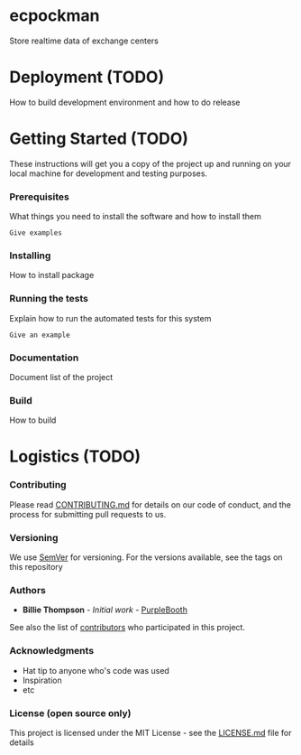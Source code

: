 # ecpockman
Store realtime data of exchange centers


# Deployment (TODO)

How to build development environment and how to do release

# Getting Started (TODO)

These instructions will get you a copy of the project up and running on your local machine for development and testing purposes. 

### Prerequisites

What things you need to install the software and how to install them

```
Give examples
```

### Installing

How to install package


### Running the tests

Explain how to run the automated tests for this system

```
Give an example
```
### Documentation
Document list of the project

### Build

How to build


# Logistics (TODO)

### Contributing

Please read [CONTRIBUTING.md](https://gist.github.com/PurpleBooth/b24679402957c63ec426) for details on our code of conduct, and the process for submitting pull requests to us.

### Versioning

We use [SemVer](http://semver.org/) for versioning. For the versions available, see the tags on this repository

### Authors

* **Billie Thompson** - *Initial work* - [PurpleBooth](https://github.com/PurpleBooth)

See also the list of [contributors](https://github.com/your/project/contributors) who participated in this project.

### Acknowledgments

* Hat tip to anyone who's code was used
* Inspiration
* etc


### License (open source only)

This project is licensed under the MIT License - see the [LICENSE.md](https://gist.github.com/Brownyuan/0b754b6009b7a4257bde9d1a23586678) file for details



